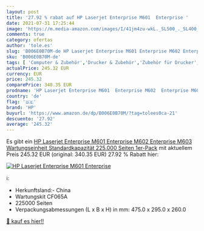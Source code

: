 ```yaml
---
layout: post
title: '27.92 % rabat auf HP Laserjet Enterprise M601  Enterprise '
date: 2021-07-31 17:25:44
image: 'https://m.media-amazon.com/images/I/41jm4zu-wkL._SL500_._SL400_.jpg'
comments: true
category: ofertas
author: 'tole.es'
slug: 'B006E0B70M-de HP Laserjet Enterprise M601 Enterprise M602 Enterprise...'
sku: 'B006E0B70M-de'
tags: [ 'Computer & Zubehör','Drucker & Zubehör','Zubehör für Drucker','hp', ]
actualPrice: 245.32 EUR
currency: EUR
price: 245.32
comparePrice: 340.35 EUR
prodname: 'HP Laserjet Enterprise M601  Enterprise M602  Enterprise M603 Wartungseinheit Standardkapazität 225.000 Seiten 1er-Pack'
country: 'de'
flag: '🇩🇪'
brand: 'HP'
buyurl: 'https://www.amazon.de/dp/B006E0B70M/?tag=tolees0ca-21'
descuento: '27.92'
average: '245.32'
---
```


Es gibt ein [HP Laserjet Enterprise M601  Enterprise M602  Enterprise M603 Wartungseinheit Standardkapazität 225.000 Seiten 1er-Pack](https://www.amazon.de/dp/B006E0B70M/?tag=tolees0ca-21) mit aktuellem Preis 245.32 EUR (original: 340.35 EUR) 27.92 % Rabatt hier:

[![HP Laserjet Enterprise M601  Enterprise ](https://m.media-amazon.com/images/I/41jm4zu-wkL._SL500_._SL400_.jpg)](https://www.amazon.de/dp/B006E0B70M/?tag=tolees0ca-21)

ℹ️:

- Herkunftsland:- China
- Wartungskit CF065A
- 225000 Seiten
- Verpackungsabmessungen (L x B x H) in mm: 475.0 x 295.0 x 260.0

[🛒 kauf es hier!!](https://www.amazon.de/dp/B006E0B70M/?tag=tolees0ca-21)
